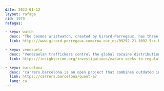 ```yaml
---
date: 2023-01-12
layout: rafaga
rid: 1979
rafagas:

- keyw: watch
  desc: "The Cosmos wristwatch, created by Girard-Perregaux, has three unique complications, showing Sky and Earth in two separate globes and available in exclusive variations (in case you want to do a lovely gift to Raf)"
  link: https://www.girard-perregaux.com/row_eur_es/99292-21-3092-5cc.html

- keyw: venezuela
  desc: "Venezuelan traffickers control the global cocaine distribution channels in a narco-country where the line between underworld and state is blurring, and with direct intervention from the president"
  link: https://insightcrime.org/investigations/maduro-seeks-to-regulate-the-cocaine-trade/

- keyw: barcelona
  desc: "carrers.barcelona is an open project that combines outdated information from the city nomenclator with other available data sources to offer a more accurate and interactive visualization of the city streets network"
  link: https://carrers.barcelona/quant-a/
  lang: ca
---
```

